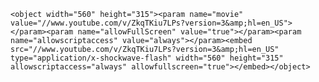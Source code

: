 <p id="video">

	<object width="560" height="315"><param name="movie" value="//www.youtube.com/v/ZkqTKiu7LPs?version=3&amp;hl=en_US"></param><param name="allowFullScreen" value="true"></param><param name="allowscriptaccess" value="always"></param><embed src="//www.youtube.com/v/ZkqTKiu7LPs?version=3&amp;hl=en_US" type="application/x-shockwave-flash" width="560" height="315" allowscriptaccess="always" allowfullscreen="true"></embed></object>

</p>
